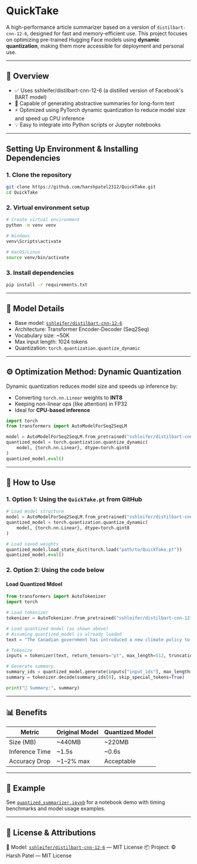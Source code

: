 # QuickTake

A high-performance article summarizer based on a version of `distilbart-cnn-12-6`, designed for fast and memory-efficient use. This project focuses on optimizing pre-trained Hugging Face models using __dynamic quantization__, making them more accessible for deployment and personal use.

---

## 🚀 Overview
- ✅ Uses sshleifer/distilbart-cnn-12-6 (a distilled version of Facebook's BART model)
- 🧠 Capable of generating abstractive summaries for long-form text
- ⚡ Optimized using PyTorch dynamic quantization to reduce model size and speed up CPU inference
- 💡 Easy to integrate into Python scripts or Jupyter notebooks

---

## Setting Up Environment & Installing Dependencies

### 1. Clone the repository
```bash
git clone https://github.com/harshpatel2312/QuickTake.git
cd QuickTake
```

### 2. Virtual environment setup
```bash
# Create virtual environment
python -m venv venv

# Windows
venv\Scripts\activate

# macOS/Linux
source venv/bin/activate
```

### 3. Install dependencies
```bash
pip install -r requirements.txt
```

---

## 🧰 Model Details
- Base model: [`sshleifer/distilbart-cnn-12-6`](https://huggingface.co/sshleifer/distilbart-cnn-12-6)
- Architecture: Transformer Encoder-Decoder (Seq2Seq)
- Vocabulary size: ~50K
- Max input length: 1024 tokens
- Quantization: `torch.quantization.quantize_dynamic`

---

## ⚙️ Optimization Method: Dynamic Quantization
Dynamic quantization reduces model size and speeds up inference by:
- Converting `torch.nn.Linear` weights to __INT8__
- Keeping non-linear ops (like attention) in FP32
- Ideal for __CPU-based inference__

```python
import torch
from transformers import AutoModelForSeq2SeqLM

model = AutoModelForSeq2SeqLM.from_pretrained("sshleifer/distilbart-cnn-12-6")
quantized_model = torch.quantization.quantize_dynamic(
    model, {torch.nn.Linear}, dtype=torch.qint8
)
quantized_model.eval()
```

---

## 🧪 How to Use
### 1. Option 1: Using the `QuickTake.pt` from GitHub

```python
# Load model structure
model = AutoModelForSeq2SeqLM.from_pretrained("sshleifer/distilbart-cnn-12-6")
quantized_model = torch.quantization.quantize_dynamic(
    model, {torch.nn.Linear}, dtype=torch.qint8
)

# Load saved weights
quantized_model.load_state_dict(torch.load("path/to/QuickTake.pt"))
quantized_model.eval()
```

### 2. Option 2: Using the code below

#### Load Quantized Mdoel

```python
from transformers import AutoTokenizer
import torch

# Load tokenizer
tokenizer = AutoTokenizer.from_pretrained("sshleifer/distilbart-cnn-12-6")

# Load quantized model (as shown above)
# Assuming quantized_model is already loaded
text = "The Canadian government has introduced a new climate policy to reduce emissions."

# Tokenize
inputs = tokenizer(text, return_tensors="pt", max_length=512, truncation=True)

# Generate summary
summary_ids = quantized_model.generate(inputs["input_ids"], max_length=60, min_length=20, do_sample=False)
summary = tokenizer.decode(summary_ids[0], skip_special_tokens=True)

print("📝 Summary:", summary)
```

---

## 📊 Benefits

| Metric         | Original Model | Quantized Model |
| -------------- | -------------- | --------------- |
| Size (MB)      | \~440MB        | \~220MB         |
| Inference Time | \~1.5s         | \~0.6s          |
| Accuracy Drop  | \~1–2% max     | Acceptable      |

---

## 🧪 Example
See [`quantized_summarizer.ipynb`](https://github.com/harshpatel2312/QuickTake/blob/train_model/model/quantized_summarizer.ipynb) for a notebook demo with timing benchmarks and model usage examples.

---

## 📃 License & Attributions
🧠 Model: [`sshleifer/distilbart-cnn-12-6`](https://huggingface.co/sshleifer/distilbart-cnn-12-6) — MIT License
📦 Project: © Harsh Patel — MIT License

